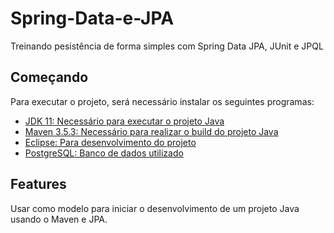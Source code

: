 # Spring-Data-e-JPA

Treinando pesistência de forma simples com Spring Data JPA, JUnit e JPQL

## Começando

Para executar o projeto, será necessário instalar os seguintes programas:

- [JDK 11: Necessário para executar o projeto Java](https://www.oracle.com/java/technologies/downloads/#java11)
- [Maven 3.5.3: Necessário para realizar o build do projeto Java](http://mirror.nbtelecom.com.br/apache/maven/maven-3/3.5.3/binaries/apache-maven-3.5.3-bin.zip)
- [Eclipse: Para desenvolvimento do projeto](http://www.eclipse.org/downloads/packages/eclipse-ide-java-ee-developers/oxygen3a)
- [PostgreSQL: Banco de dados utilizado](https://www.postgresql.org/download/)

## Features

 Usar como modelo para iniciar o desenvolvimento de um projeto Java usando o Maven e JPA.
